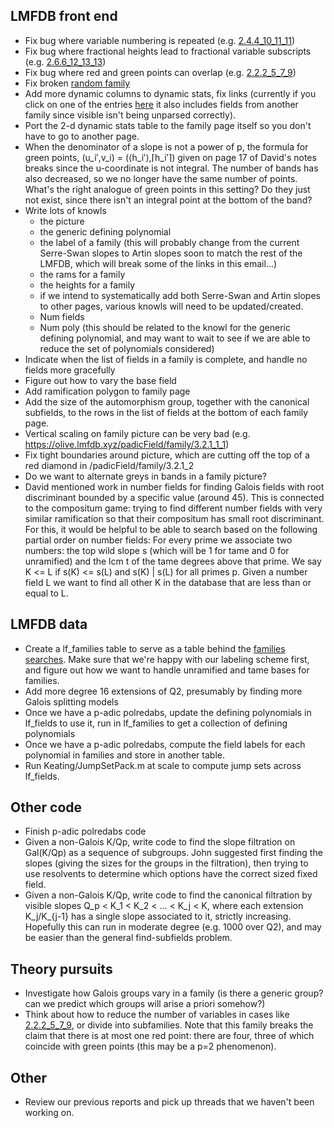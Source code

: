 

## LMFDB front end

 * Fix bug where variable numbering is repeated (e.g. [2.4.4_10_11_11](https://olive.lmfdb.xyz/padicField/family/2.4.4_10_11_11))
 * Fix bug where fractional heights lead to fractional variable subscripts (e.g. [2.6.6_12_13_13](https://olive.lmfdb.xyz/padicField/family/2.6.6_12_13_13))
 * Fix bug where red and green points can overlap (e.g. [2.2.2_5_7_9](https://olive.lmfdb.xyz/padicField/family/2.2.2_5_7_9))
 * Fix broken [random family](http://localhost:37780/padicField/families/?n=8&search_type=Random)
 * Add more dynamic columns to dynamic stats, fix links (currently if you click on one of the entries [here](https://olive.lmfdb.xyz/padicField/dynamic_stats?p=2&n=8&visible_quantifier=exactly&visible=[2,+3,+17%2F4]&col1=slopes&totals1=yes&col2=galois_label&totals2=yes&proportions=none) it also includes fields from another family since visible isn't being unparsed correctly).
 * Port the 2-d dynamic stats table to the family page itself so you don't have to go to another page.
 * When the denominator of a slope is not a power of p, the formula for green points, (u_i′,v_i) = (⟨h_i′⟩,⌈h_i′⌉) given on page 17 of David's notes breaks since the u-coordinate is not integral.  The number of bands has also decreased, so we no longer have the same number of points.  What's the right analogue of green points in this setting?  Do they just not exist, since there isn't an integral point at the bottom of the band?
 * Write lots of knowls
   * the picture
   * the generic defining polynomial
   * the label of a family (this will probably change from the current Serre-Swan slopes to Artin slopes soon to match the rest of the LMFDB, which will break some of the links in this email...)
   * the rams for a family
   * the heights for a family
   * if we intend to systematically add both Serre-Swan and Artin slopes to other pages, various knowls will need to be updated/created.
   * Num fields
   * Num poly (this should be related to the knowl for the generic defining polynomial, and may want to wait to see if we are able to reduce the set of polynomials considered)
 * Indicate when the list of fields in a family is complete, and handle no fields more gracefully
 * Figure out how to vary the base field
 * Add ramification polygon to family page
 * Add the size of the automorphism group, together with the canonical subfields, to the rows in the list of fields at the bottom of each family page.
 * Vertical scaling on family picture can be very bad (e.g. https://olive.lmfdb.xyz/padicField/family/3.2.1_1_1)
 * Fix tight boundaries around picture, which are cutting off the top of a red diamond in /padicField/family/3.2.1_2
 * Do we want to alternate greys in bands in a family picture?
 * David mentioned work in number fields for finding Galois fields with root discriminant bounded by a specific value (around 45).  This is connected to the compositum game: trying to find different number fields with very similar ramification so that their compositum has small root discriminant.  For this, it would be helpful to be able to search based on the following partial order on number fields: For every prime we associate two numbers: the top wild slope s (which will be 1 for tame and 0 for unramified) and the lcm t of the tame degrees above that prime.  We say K <= L if s(K) <= s(L) and s(K) | s(L) for all primes p.  Given a number field L we want to find all other K in the database that are less than or equal to L.

## LMFDB data

 * Create a lf_families table to serve as a table behind the [families searches](https://olive.lmfdb.xyz/padicField/families/).  Make sure that we're happy with our labeling scheme first, and figure out how we want to handle unramified and tame bases for families.
 * Add more degree 16 extensions of Q2, presumably by finding more Galois splitting models
 * Once we have a p-adic polredabs, update the defining polynomials in lf_fields to use it, run in lf_families to get a collection of defining polynomials
 * Once we have a p-adic polredabs, compute the field labels for each polynomial in families and store in another table.
 * Run Keating/JumpSetPack.m at scale to compute jump sets across lf_fields.

## Other code

 * Finish p-adic polredabs code
 * Given a non-Galois K/Qp, write code to find the slope filtration on Gal(K/Qp) as a sequence of subgroups.  John suggested first finding the slopes (giving the sizes for the groups in the filtration), then trying to use resolvents to determine which options have the correct sized fixed field.
 * Given a non-Galois K/Qp, write code to find the canonical filtration by visible slopes Q_p < K_1 < K_2 < ... < K_j < K, where each extension K_j/K_{j-1} has a single slope associated to it, strictly increasing.  Hopefully this can run in moderate degree (e.g. 1000 over Q2), and may be easier than the general find-subfields problem.

## Theory pursuits

 * Investigate how Galois groups vary in a family (is there a generic group?  can we predict which groups will arise a priori somehow?)
 * Think about how to reduce the number of variables in cases like [2.2.2_5_7_9](https://olive.lmfdb.xyz/padicField/family/2.2.2_5_7_9), or divide into subfamilies.  Note that this family breaks the claim that there is at most one red point: there are four, three of which coincide with green points (this may be a p=2 phenomenon).

## Other

 * Review our previous reports and pick up threads that we haven't been working on.